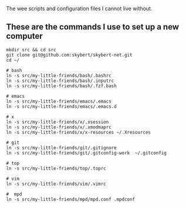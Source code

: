 The wee scripts and configuration files I cannot live without.


## These are the commands I use to set up a new computer

```
mkdir src && cd src
git clone git@github.com:skybert/skybert-net.git
cd ~/

# bash
ln -s src/my-little-friends/bash/.bashrc 
ln -s src/my-little-friends/bash/.inputrc
ln -s src/my-little-friends/bash/.fzf.bash

# emacs
ln -s src/my-little-friends/emacs/.emacs
ln -s src/my-little-friends/emacs/.emacs.d

# x
ln -s src/my-little-friends/x/.xsession
ln -s src/my-little-friends/x/.xmodmaprc
ln -s src/my-little-friends/x/x-resources ~/.Xresources 

# git
ln -s src/my-little-friends/git/.gitignore
ln -s src/my-little-friends/git/.gitconfig-work  ~/.gitconfig 

# top
ln -s src/my-little-friends/top/.toprc

# vim
ln -s src/my-little-friends/vim/.vimrc

#  mpd
ln -s src/my-little-friends/mpd/mpd.conf .mpdconf
```
